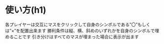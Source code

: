 # 使い方(h1)
各プレイヤーは交互にマスをクリックして自身のシンボルである”〇”もしくは”×”を配置出来ます
勝利条件は縦、横、斜めのいずれかを自身のシンボルで埋めることです
引き分けはすべてのマスが埋まった場合に表示が出ます
